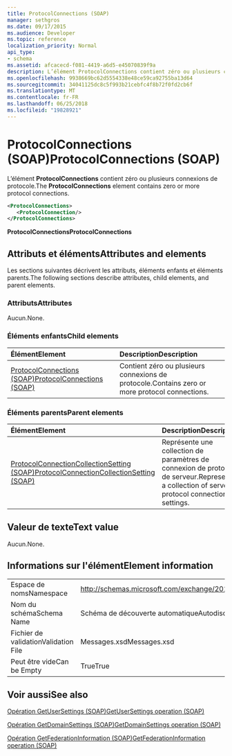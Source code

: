 ```yaml
---
title: ProtocolConnections (SOAP)
manager: sethgros
ms.date: 09/17/2015
ms.audience: Developer
ms.topic: reference
localization_priority: Normal
api_type:
- schema
ms.assetid: afcacecd-f081-4419-a6d5-e45070839f9a
description: L’élément ProtocolConnections contient zéro ou plusieurs connexions de protocole.
ms.openlocfilehash: 9938669bc62d5554338e48ce59ca92755ba13d64
ms.sourcegitcommit: 34041125dc8c5f993b21cebfc4f8b72f0fd2cb6f
ms.translationtype: MT
ms.contentlocale: fr-FR
ms.lasthandoff: 06/25/2018
ms.locfileid: "19828921"
---
```

# <a name="protocolconnections-soap"></a><span data-ttu-id="b1600-103">ProtocolConnections (SOAP)</span><span class="sxs-lookup"><span data-stu-id="b1600-103">ProtocolConnections (SOAP)</span></span>

<span data-ttu-id="b1600-104">L’élément **ProtocolConnections** contient zéro ou plusieurs connexions de protocole.</span><span class="sxs-lookup"><span data-stu-id="b1600-104">The **ProtocolConnections** element contains zero or more protocol connections.</span></span> 
  
```XML
<ProtocolConnections>
   <ProtocolConnection/>
</ProtocolConnections>
```

 <span data-ttu-id="b1600-105">**ProtocolConnections**</span><span class="sxs-lookup"><span data-stu-id="b1600-105">**ProtocolConnections**</span></span>
## <a name="attributes-and-elements"></a><span data-ttu-id="b1600-106">Attributs et éléments</span><span class="sxs-lookup"><span data-stu-id="b1600-106">Attributes and elements</span></span>

<span data-ttu-id="b1600-107">Les sections suivantes décrivent les attributs, éléments enfants et éléments parents.</span><span class="sxs-lookup"><span data-stu-id="b1600-107">The following sections describe attributes, child elements, and parent elements.</span></span>
  
### <a name="attributes"></a><span data-ttu-id="b1600-108">Attributs</span><span class="sxs-lookup"><span data-stu-id="b1600-108">Attributes</span></span>

<span data-ttu-id="b1600-109">Aucun.</span><span class="sxs-lookup"><span data-stu-id="b1600-109">None.</span></span>
  
### <a name="child-elements"></a><span data-ttu-id="b1600-110">Éléments enfants</span><span class="sxs-lookup"><span data-stu-id="b1600-110">Child elements</span></span>

|<span data-ttu-id="b1600-111">**Élément**</span><span class="sxs-lookup"><span data-stu-id="b1600-111">**Element**</span></span>|<span data-ttu-id="b1600-112">**Description**</span><span class="sxs-lookup"><span data-stu-id="b1600-112">**Description**</span></span>|
|:-----|:-----|
|[<span data-ttu-id="b1600-113">ProtocolConnections (SOAP)</span><span class="sxs-lookup"><span data-stu-id="b1600-113">ProtocolConnections (SOAP)</span></span>](protocolconnections-soap.md) <br/> |<span data-ttu-id="b1600-114">Contient zéro ou plusieurs connexions de protocole.</span><span class="sxs-lookup"><span data-stu-id="b1600-114">Contains zero or more protocol connections.</span></span>  <br/> |
   
### <a name="parent-elements"></a><span data-ttu-id="b1600-115">Éléments parents</span><span class="sxs-lookup"><span data-stu-id="b1600-115">Parent elements</span></span>

|<span data-ttu-id="b1600-116">**Élément**</span><span class="sxs-lookup"><span data-stu-id="b1600-116">**Element**</span></span>|<span data-ttu-id="b1600-117">**Description**</span><span class="sxs-lookup"><span data-stu-id="b1600-117">**Description**</span></span>|
|:-----|:-----|
|[<span data-ttu-id="b1600-118">ProtocolConnectionCollectionSetting (SOAP)</span><span class="sxs-lookup"><span data-stu-id="b1600-118">ProtocolConnectionCollectionSetting (SOAP)</span></span>](protocolconnectioncollectionsetting-soap.md) <br/> |<span data-ttu-id="b1600-119">Représente une collection de paramètres de connexion de protocole de serveur.</span><span class="sxs-lookup"><span data-stu-id="b1600-119">Represents a collection of server protocol connection settings.</span></span>  <br/> |
   
## <a name="text-value"></a><span data-ttu-id="b1600-120">Valeur de texte</span><span class="sxs-lookup"><span data-stu-id="b1600-120">Text value</span></span>

<span data-ttu-id="b1600-121">Aucun.</span><span class="sxs-lookup"><span data-stu-id="b1600-121">None.</span></span>
  
## <a name="element-information"></a><span data-ttu-id="b1600-122">Informations sur l'élément</span><span class="sxs-lookup"><span data-stu-id="b1600-122">Element information</span></span>

|||
|:-----|:-----|
|<span data-ttu-id="b1600-123">Espace de noms</span><span class="sxs-lookup"><span data-stu-id="b1600-123">Namespace</span></span>  <br/> |http://schemas.microsoft.com/exchange/2010/Autodiscover  <br/> |
|<span data-ttu-id="b1600-124">Nom du schéma</span><span class="sxs-lookup"><span data-stu-id="b1600-124">Schema Name</span></span>  <br/> |<span data-ttu-id="b1600-125">Schéma de découverte automatique</span><span class="sxs-lookup"><span data-stu-id="b1600-125">Autodiscover schema</span></span>  <br/> |
|<span data-ttu-id="b1600-126">Fichier de validation</span><span class="sxs-lookup"><span data-stu-id="b1600-126">Validation File</span></span>  <br/> |<span data-ttu-id="b1600-127">Messages.xsd</span><span class="sxs-lookup"><span data-stu-id="b1600-127">Messages.xsd</span></span>  <br/> |
|<span data-ttu-id="b1600-128">Peut être vide</span><span class="sxs-lookup"><span data-stu-id="b1600-128">Can be Empty</span></span>  <br/> |<span data-ttu-id="b1600-129">True</span><span class="sxs-lookup"><span data-stu-id="b1600-129">True</span></span>  <br/> |
   
## <a name="see-also"></a><span data-ttu-id="b1600-130">Voir aussi</span><span class="sxs-lookup"><span data-stu-id="b1600-130">See also</span></span>



[<span data-ttu-id="b1600-131">Opération GetUserSettings (SOAP)</span><span class="sxs-lookup"><span data-stu-id="b1600-131">GetUserSettings operation (SOAP)</span></span>](getusersettings-operation-soap.md)
  
[<span data-ttu-id="b1600-132">Opération GetDomainSettings (SOAP)</span><span class="sxs-lookup"><span data-stu-id="b1600-132">GetDomainSettings operation (SOAP)</span></span>](getdomainsettings-operation-soap.md)
  
[<span data-ttu-id="b1600-133">Opération GetFederationInformation (SOAP)</span><span class="sxs-lookup"><span data-stu-id="b1600-133">GetFederationInformation operation (SOAP)</span></span>](getfederationinformation-operation-soap.md)


